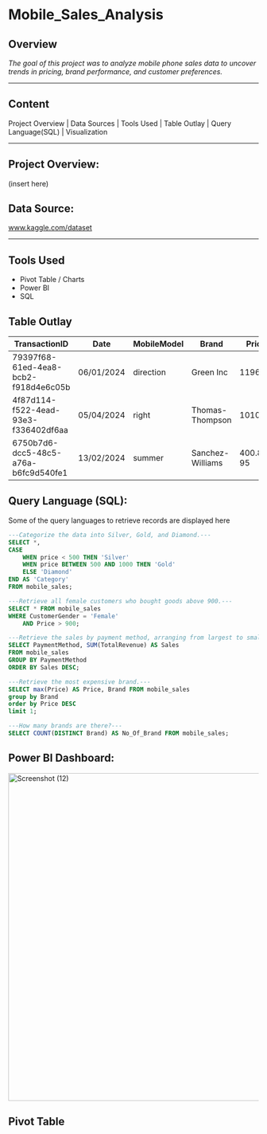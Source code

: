 # Mobile_Sales_Analysis

## Overview
_The goal of this project was to analyze mobile phone sales data to uncover trends in pricing, brand performance, and customer preferences._

---
## Content
Project Overview | Data Sources | Tools Used | Table Outlay | Query Language(SQL) | Visualization

---
## Project Overview:
(insert here)

## Data Source:
www.kaggle.com/dataset

---
## Tools Used
+ Pivot Table / Charts
+ Power BI
+ SQL

## Table Outlay
TransactionID	| Date | MobileModel |	Brand |	Price |	UnitsSold	| TotalRevenue |	CustomerAge |	CustomerGender |	Location	| PaymentMethod
|---|---|----|----|----|----|----|----|---|----|---|
|79397f68-61ed-4ea8-bcb2-f918d4e6c05b	|06/01/2024	|direction	|Green Inc	|1196.95	|85	|28002.8	|32	|Female	|Port Erik	|Online|
|4f87d114-f522-4ead-93e3-f336402df6aa	|05/04/2024	|right	|Thomas-Thompson	|1010.34	|64	|2378.82	|55	|Female	|East |Linda	|Credit Card|
|6750b7d6-dcc5-48c5-a76a-b6fc9d540fe1	|13/02/2024	|summer	|Sanchez-Williams	|400.8	95	|31322.56	|57	|Male	|East |Angelicastad	|Online|

## Query Language (SQL):
Some of the query languages to retrieve records are displayed here
```SQL
---Categorize the data into Silver, Gold, and Diamond.---
SELECT *,
CASE
	WHEN price < 500 THEN 'Silver'
	WHEN price BETWEEN 500 AND 1000 THEN 'Gold'
	ELSE 'Diamond'
END AS 'Category'
FROM mobile_sales;
```
```SQL
---Retrieve all female customers who bought goods above 900.---
SELECT * FROM mobile_sales
WHERE CustomerGender = 'Female'
	AND Price > 900;
```
```SQL
---Retrieve the sales by payment method, arranging from largest to smallest amount.---
SELECT PaymentMethod, SUM(TotalRevenue) AS Sales 
FROM mobile_sales
GROUP BY PaymentMethod
ORDER BY Sales DESC;
```
```SQL
---Retrieve the most expensive brand.---
SELECT max(Price) AS Price, Brand FROM mobile_sales
group by Brand
order by Price DESC
limit 1;
```
```SQL
---How many brands are there?---
SELECT COUNT(DISTINCT Brand) AS No_Of_Brand FROM mobile_sales;
```
## Power BI Dashboard:
<img width="1217" height="658" alt="Screenshot (12)" src="https://github.com/user-attachments/assets/4148b246-468c-4745-aa62-4200ba312a0a" />

## Pivot Table


